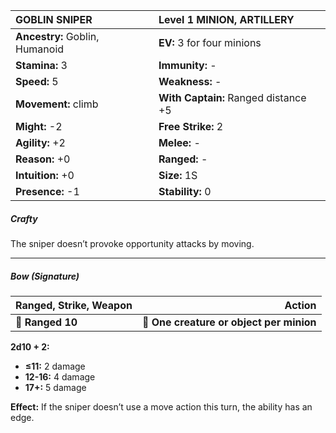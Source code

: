 | **GOBLIN SNIPER**                        | Level 1 MINION, ARTILLERY                |
|:-----------------------------------------|:-----------------------------------------|
| **Ancestry:** Goblin, Humanoid           | **EV:** 3 for four minions               |
| **Stamina:** 3                           | **Immunity:** -                          |
| **Speed:** 5                             | **Weakness:** -                          |
| **Movement:** climb                      | **With Captain:** Ranged distance +5     |
| **Might:** -2                            | **Free Strike:** 2                       |
| **Agility:** +2                          | **Melee:** -                             |
| **Reason:** +0                           | **Ranged:** -                            |
| **Intuition:** +0                        | **Size:** 1S                             |
| **Presence:** -1                         | **Stability:** 0                         |

##### Crafty

The sniper doesn’t provoke opportunity attacks by moving.

---

##### **Bow (Signature)**

| **Ranged, Strike, Weapon** |                               **Action** |
| -------------------------- | ----------------------------------------:|
| **📏 Ranged 10**           | **🎯 One creature or object per minion** |

**2d10 + 2:**
- **≤11:** 2 damage
- **12-16:** 4 damage
- **17+:** 5 damage

**Effect:** If the sniper doesn’t use a move action this turn, the ability has an edge.
